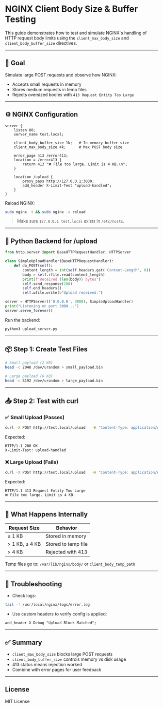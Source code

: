 
# NGINX Client Body Size & Buffer Testing

This guide demonstrates how to test and simulate NGINX's handling of HTTP request body limits using the `client_max_body_size` and `client_body_buffer_size` directives.

---

## 📌 Goal

Simulate large POST requests and observe how NGINX:

- Accepts small requests in memory
- Stores medium requests in temp files
- Rejects oversized bodies with `413 Request Entity Too Large`

---

## ⚙️ NGINX Configuration

```nginx
server {
    listen 80;
    server_name test.local;

    client_body_buffer_size 1k;   # In-memory buffer size
    client_max_body_size 4k;      # Max POST body size

    error_page 413 /error413;
    location = /error413 {
        return 413 "❌ File too large. Limit is 4 KB.\n";
    }

    location /upload {
        proxy_pass http://127.0.0.1:3000;
        add_header X-Limit-Test "upload-handled";
    }
}
```

Reload NGINX:

```bash
sudo nginx -t && sudo nginx -s reload
```

> Make sure `127.0.0.1 test.local` exists in `/etc/hosts`.

---

## 🧬 Python Backend for /upload

```python
from http.server import BaseHTTPRequestHandler, HTTPServer

class SimpleUploadHandler(BaseHTTPRequestHandler):
    def do_POST(self):
        content_length = int(self.headers.get('Content-Length', 0))
        body = self.rfile.read(content_length)
        print(f"Received {len(body)} bytes")
        self.send_response(200)
        self.end_headers()
        self.wfile.write(b"Upload received.")

server = HTTPServer(('0.0.0.0', 3000), SimpleUploadHandler)
print("Listening on port 3000...")
server.serve_forever()
```

Run the backend:

```bash
python3 upload_server.py
```

---

## 📦 Step 1: Create Test Files

```bash
# Small payload (2 KB)
head -c 2048 /dev/urandom > small_payload.bin

# Large payload (8 KB)
head -c 8192 /dev/urandom > large_payload.bin
```

---

## 📤 Step 2: Test with curl

### ✅ Small Upload (Passes)

```bash
curl -X POST http://test.local/upload   -H "Content-Type: application/octet-stream"   --data-binary @small_payload.bin -v
```

Expected:
```
HTTP/1.1 200 OK
X-Limit-Test: upload-handled
```

### ❌ Large Upload (Fails)

```bash
curl -X POST http://test.local/upload   -H "Content-Type: application/octet-stream"   --data-binary @large_payload.bin -v
```

Expected:
```
HTTP/1.1 413 Request Entity Too Large
❌ File too large. Limit is 4 KB.
```

---

## 🧠 What Happens Internally

| Request Size      | Behavior                       |
|-------------------|--------------------------------|
| ≤ 1 KB            | Stored in memory               |
| > 1 KB, ≤ 4 KB    | Stored to temp file            |
| > 4 KB            | Rejected with 413              |

Temp files go to: `/var/lib/nginx/body/` or `client_body_temp_path`

---

## 🧪 Troubleshooting

- Check logs:

```bash
tail -f /usr/local/nginx/logs/error.log
```

- Use custom headers to verify config is applied:

```nginx
add_header X-Debug "Upload Block Matched";
```

---

## ✅ Summary

- `client_max_body_size` blocks large POST requests
- `client_body_buffer_size` controls memory vs disk usage
- 413 status means rejection worked
- Combine with error pages for user feedback

---

## License

MIT License
